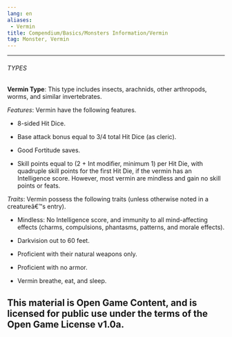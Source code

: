 ```yaml
---
lang: en
aliases:
 - Vermin
title: Compendium/Basics/Monsters Information/Vermin
tag: Monster, Vermin
---
```



---

###### TYPES

**Vermin Type**: This type includes insects, arachnids, other arthropods, worms, and similar invertebrates.

_Features_: Vermin have the following features.

- 8-sided Hit Dice.
    
- Base attack bonus equal to 3/4 total Hit Dice (as cleric).
    
- Good Fortitude saves.
    
- Skill points equal to (2 + Int modifier, minimum 1) per Hit Die, with quadruple skill points for the first Hit Die, if the vermin has an Intelligence score. However, most vermin are mindless and gain no skill points or feats.
    

_Traits_: Vermin possess the following traits (unless otherwise noted in a creatureâ€™s entry).

- Mindless: No Intelligence score, and immunity to all mind-affecting effects (charms, compulsions, phantasms, patterns, and morale effects).
    
- Darkvision out to 60 feet.
    
- Proficient with their natural weapons only.
    
- Proficient with no armor.
    
- Vermin breathe, eat, and sleep.
    
This material is Open Game Content, and is licensed for public use under the terms of the Open Game License v1.0a.
---
  
